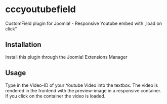 # cccyoutubefield
CustomField plugin for Joomla! - Responsive Youtube embed with „load on click" 

## Installation
Install this plugin through the Joomla! Extensions Manager

## Usage
Type in the Video-ID of your Youtube Video into the textbox. The video is rendered in the frontend with the preview-image in a responsive container. If you click on the container the video is loaded. 
